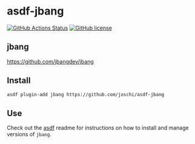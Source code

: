 # asdf-jbang

[![GitHub Actions Status](https://github.com/joschi/asdf-jbang/workflows/Main%20workflow/badge.svg?branch=main)](https://github.com/joschi/asdf-jbang/actions)
[![GitHub license](https://img.shields.io/github/license/joschi/asdf-jbang?style=plastic)](https://github.com/joschi/asdf-jbang/blob/master/LICENSE)

## jbang

<https://github.com/jbangdev/jbang>

## Install

```bash
asdf plugin-add jbang https://github.com/joschi/asdf-jbang
```

## Use

Check out the [asdf](https://github.com/asdf-vm/asdf) readme for instructions on how to install and manage versions of `jbang`.
